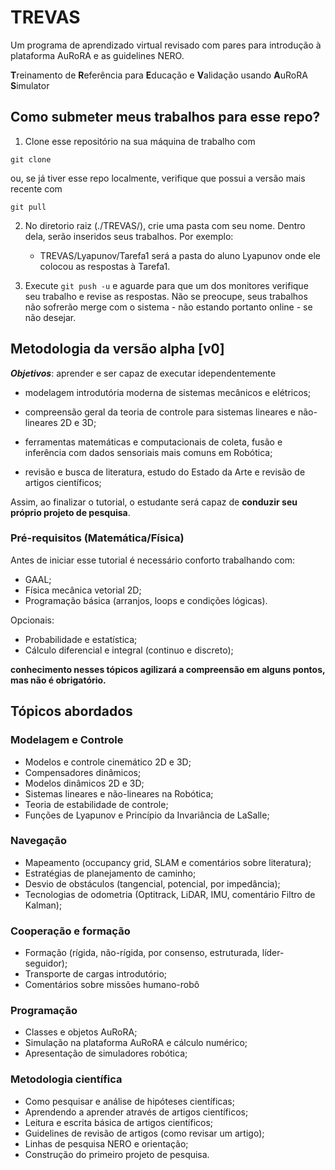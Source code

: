 TREVAS
======

Um programa de aprendizado virtual revisado com pares para introdução à plataforma AuRoRA e as guidelines NERO.

**T**reinamento de **R**eferência para **E**ducação e **V**alidação usando **A**uRoRA **S**imulator

## Como submeter meus trabalhos para esse repo?

1) Clone esse repositório na sua máquina de trabalho com 

```git clone```

ou, se já tiver esse repo localmente, verifique que possui a versão mais recente com

```git pull```


2) No diretorio raiz (./TREVAS/), crie uma pasta com seu nome. Dentro dela, serão inseridos seus trabalhos. Por exemplo:
	- TREVAS/Lyapunov/Tarefa1 será a pasta do aluno Lyapunov onde ele colocou as respostas à Tarefa1.

3) Execute ```git push -u``` e aguarde para que um dos monitores verifique seu trabalho e revise as respostas. Não se preocupe, seus trabalhos não sofrerão merge com o sistema - não estando portanto online - se não desejar.

## Metodologia da versão alpha [v0]

___**Objetivos**___: aprender e ser capaz de executar idependentemente

+ modelagem introdutória moderna de sistemas mecânicos e elétricos; 

+ compreensão geral da teoria de controle para sistemas lineares e não-lineares 2D e 3D; 

+ ferramentas matemáticas e computacionais de coleta, fusão e inferência com dados sensoriais mais comuns em Robótica;

+ revisão e busca de literatura, estudo do Estado da Arte e revisão de artigos científicos;

Assim, ao finalizar o tutorial, o estudante será capaz de **conduzir seu próprio projeto de pesquisa**. 

### Pré-requisitos (Matemática/Física)

Antes de iniciar esse tutorial é necessário conforto trabalhando com:

+ GAAL;
+ Física mecânica vetorial 2D;
+ Programação básica (arranjos, loops e condições lógicas).

Opcionais:

+ Probabilidade e estatística;
+ Cálculo diferencial e integral (continuo e discreto);

__conhecimento nesses tópicos agilizará a compreensão em alguns pontos, mas não é obrigatório.__

## Tópicos abordados

### Modelagem e Controle

+ Modelos e controle cinemático 2D e 3D;
+ Compensadores dinâmicos;
+ Modelos dinâmicos 2D e 3D;
+ Sistemas lineares e não-lineares na Robótica;
+ Teoria de estabilidade de controle;
+ Funções de Lyapunov e Princípio da Invariância de LaSalle;

### Navegação

+ Mapeamento (occupancy grid, SLAM e comentários sobre literatura);
+ Estratégias de planejamento de caminho;
+ Desvio de obstáculos (tangencial, potencial, por impedância);
+ Tecnologias de odometria (Optitrack, LiDAR, IMU, comentário Filtro de Kalman);


### Cooperação e formação

+ Formação (rígida, não-rígida, por consenso, estruturada, líder-seguidor);
+ Transporte de cargas introdutório;
+ Comentários sobre missões humano-robô

### Programação

+ Classes e objetos AuRoRA;
+ Simulação na plataforma AuRoRA e cálculo numérico;
+ Apresentação de simuladores robótica;

### Metodologia científica

+ Como pesquisar e análise de hipóteses científicas;
+ Aprendendo a aprender através de artigos científicos;
+ Leitura e escrita básica de artigos científicos;
+ Guidelines de revisão de artigos (como revisar um artigo);
+ Linhas de pesquisa NERO e orientação;
+ Construção do primeiro projeto de pesquisa.
